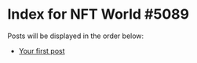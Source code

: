 # Index for NFT World #5089
Posts will be displayed in the order below:

- [Your first post](./001-first.md)

